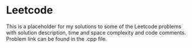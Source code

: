 # Leetcode
This is a placeholder for my solutions to some of the Leetcode problems with solution description, time and space complexity and code comments.
Problem link can be found in the .cpp file.
